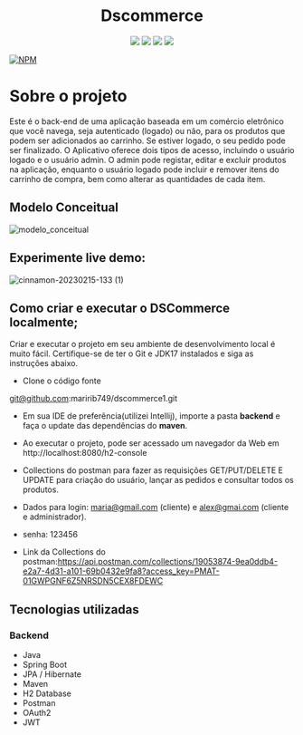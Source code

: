 
<h1 align="center"> Dscommerce </h1>

<p align='center'> 
    <img src="https://img.shields.io/badge/Spring_BootV2.7.3-F2F4F9?style=for-the-badge&logo=spring-boot"/>
    <img src="https://img.shields.io/badge/Java-ED8B00?style=for-the-badge&logo=java&logoColor=white"/>  
    <img src="https://img.shields.io/badge/JWT-F2F4F9?style=for-the-badge&logo=JSON%20web%20tokens&logoColor=black"/>
    <img src="https://img.shields.io/badge/IntelliJ_IDEA-000000.svg?style=for-the-badge&logo=intellij-idea&logoColor=white"/>
</p>   


[![NPM](https://img.shields.io/npm/l/react)](https://github.com/maririb749/dscommerce1/blob/main/LICENCE) 


# Sobre o projeto



Este é o back-end de uma aplicação baseada em um comércio eletrônico que você navega, seja autenticado (logado) ou não, para os produtos que podem ser adicionados ao carrinho. Se estiver logado, o seu pedido pode ser finalizado. O Aplicativo oferece dois tipos de acesso, incluindo o usuário logado e o usuário admin. O admin pode registar, editar e excluir produtos na aplicação, enquanto o usuário logado pode incluir e remover itens do carrinho de compra, bem como alterar as quantidades de cada item.


## Modelo Conceitual


![modelo_conceitual](https://user-images.githubusercontent.com/85500087/217897606-7284ce34-0fee-426e-8eea-cb8bce7a2cd5.png)

## Experimente live demo:

![cinnamon-20230215-133 (1)](https://user-images.githubusercontent.com/85500087/218984449-0d41c020-cd79-4383-a289-59b43a1f8b75.gif)


## Como criar e executar o DSCommerce localmente;

Criar e executar o projeto em seu ambiente de desenvolvimento local é muito fácil. Certifique-se de ter o Git e JDK17 instalados e siga as instruções abaixo.


- Clone o código fonte

 git@github.com:maririb749/dscommerce1.git

- Em sua IDE de preferência(utilizei Intellij), importe a pasta **backend** e faça o update das dependências do **maven**.

- Ao executar o projeto, pode ser acessado um navegador da Web em http://localhost:8080/h2-console

- Collections do postman para fazer as requisições GET/PUT/DELETE E UPDATE para criação do usuário, lançar as pedidos e consultar todos os produtos.

- Dados para login: maria@gmail.com (cliente) e alex@gmai.com (cliente e administrador).

- senha: 123456

       
- Link da Collections do postman:https://api.postman.com/collections/19053874-9ea0ddb4-e2a7-4d31-a101-69b0432e9fa8?access_key=PMAT-01GWPGNF6Z5NRSDN5CEX8FDEWC

## Tecnologias utilizadas
### Backend
- Java
- Spring Boot
- JPA / Hibernate
- Maven
- H2 Database
- Postman
- OAuth2 
- JWT


 


